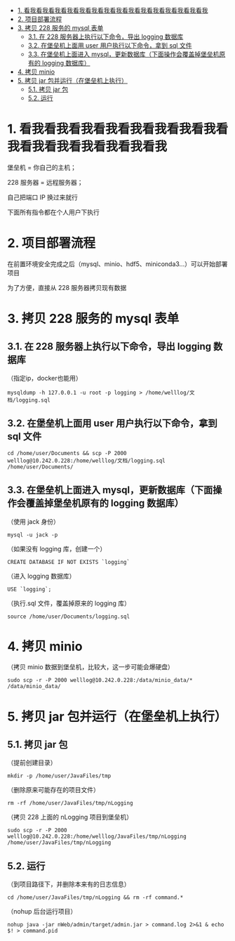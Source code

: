 <!-- TOC -->

- [1. 看我看我看我看我看我看我看我看我看我看我看我看我看我看我看我](#1-看我看我看我看我看我看我看我看我看我看我看我看我看我看我看我)
- [2. 项目部署流程](#2-项目部署流程)
- [3. 拷贝 228 服务的 mysql 表单](#3-拷贝-228-服务的-mysql-表单)
  - [3.1. 在 228 服务器上执行以下命令，导出 logging 数据库](#31-在-228-服务器上执行以下命令导出-logging-数据库)
  - [3.2. 在堡垒机上面用 user 用户执行以下命令，拿到 sql 文件](#32-在堡垒机上面用-user-用户执行以下命令拿到-sql-文件)
  - [3.3. 在堡垒机上面进入 mysql，更新数据库（下面操作会覆盖掉堡垒机原有的 logging 数据库）](#33-在堡垒机上面进入-mysql更新数据库下面操作会覆盖掉堡垒机原有的-logging-数据库)
- [4. 拷贝 minio](#4-拷贝-minio)
- [5. 拷贝 jar 包并运行（在堡垒机上执行）](#5-拷贝-jar-包并运行在堡垒机上执行)
  - [5.1. 拷贝 jar 包](#51-拷贝-jar-包)
  - [5.2. 运行](#52-运行)

<!-- /TOC -->

# 1. 看我看我看我看我看我看我看我看我看我看我看我看我看我看我看我

堡垒机 = 你自己的主机；

228 服务器 = 远程服务器；

自己把端口 IP 换过来就行

下面所有指令都在个人用户下执行

# 2. 项目部署流程

在前置环境安全完成之后（mysql、minio、hdf5、miniconda3...）可以开始部署项目

为了方便，直接从 228 服务器拷贝现有数据

# 3. 拷贝 228 服务的 mysql 表单

## 3.1. 在 228 服务器上执行以下命令，导出 logging 数据库

（指定ip，docker也能用）
```
mysqldump -h 127.0.0.1 -u root -p logging > /home/welllog/文档/logging.sql
```

## 3.2. 在堡垒机上面用 user 用户执行以下命令，拿到 sql 文件

```
cd /home/user/Documents && scp -P 2000 welllog@10.242.0.228:/home/welllog/文档/logging.sql /home/user/Documents/
```

## 3.3. 在堡垒机上面进入 mysql，更新数据库（下面操作会覆盖掉堡垒机原有的 logging 数据库）

（使用 jack 身份）

```
mysql -u jack -p
```

（如果没有 logging 库，创建一个）

```
CREATE DATABASE IF NOT EXISTS `logging`
```

（进入 logging 数据库）

```
USE `logging`;
```

（执行.sql 文件，覆盖掉原来的 logging 库）

```
source /home/user/Documents/logging.sql
```

# 4. 拷贝 minio

（拷贝 minio 数据到堡垒机，比较大，这一步可能会爆硬盘）

```
sudo scp -r -P 2000 welllog@10.242.0.228:/data/minio_data/* /data/minio_data/
```

# 5. 拷贝 jar 包并运行（在堡垒机上执行）

## 5.1. 拷贝 jar 包

（提前创建目录）

```
mkdir -p /home/user/JavaFiles/tmp
```

（删除原来可能存在的项目文件）

```
rm -rf /home/user/JavaFiles/tmp/nLogging
```

（拷贝 228 上面的 nLogging 项目到堡垒机）

```
sudo scp -r -P 2000 welllog@10.242.0.228:/home/welllog/JavaFiles/tmp/nLogging /home/user/JavaFiles/tmp/nLogging
```

## 5.2. 运行

（到项目路径下，并删除本来有的日志信息）

```
cd /home/user/JavaFiles/tmp/nLogging && rm -rf command.*
```

（nohup 后台运行项目）

```
nohup java -jar nWeb/admin/target/admin.jar > command.log 2>&1 & echo $! > command.pid
```
